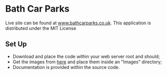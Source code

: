 Bath Car Parks
====================

Live site can be found at <a href="http://www.bathcarparks.co.uk">www.bathcarparks.co.uk</a>.
This application is distributed under the MIT License

Set Up
------

- Download and place the code within your web server root and should;
- Get the images from <a href="http://www.bathcarparks.co.uk/images.zip">here</a> and place them inside an "Images" directory;
- Documentation is provided within the source code.